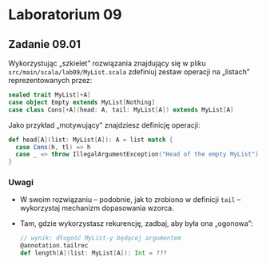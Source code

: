 # Laboratorium 09

## Zadanie 09.01

Wykorzystując „szkielet” rozwiązania znajdujący się w pliku `src/main/scala/lab09/MyList.scala` zdefiniuj
zestaw operacji na „listach” reprezentowanych przez:

```scala
sealed trait MyList[+A]
case object Empty extends MyList[Nothing]
case class Cons[+A](head: A, tail: MyList[A]) extends MyList[A]
```

Jako przykład „motywujący” znajdziesz definicję operacji:

```scala
def head[A](list: MyList[A]): A = list match {
  case Cons(h, tl) => h
  case _ => throw IllegalArgumentException("Head of the empty MyList")
}
```

### Uwagi

- W swoim rozwiązaniu – podobnie, jak to zrobiono w definicji `tail` – wykorzystaj mechanizm dopasowania wzorca.
- Tam, gdzie wykorzystasz rekurencję, zadbaj, aby była ona „ogonowa”:

  ```scala
  // wynik: długość MyList-y będącej argumentem
  @annotation.tailrec
  def length[A](list: MyList[A]): Int = ???
  ```
